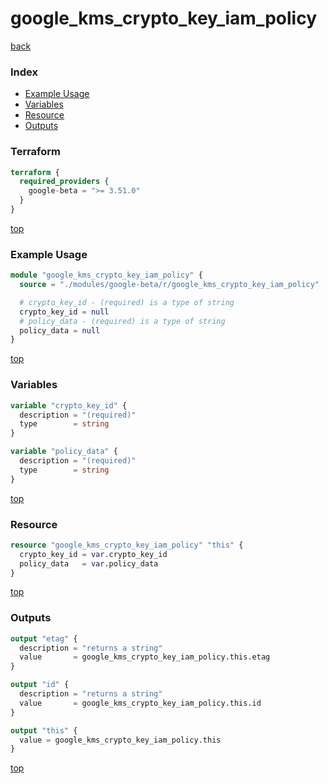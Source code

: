 # google_kms_crypto_key_iam_policy

[back](../google-beta.md)

### Index

- [Example Usage](#example-usage)
- [Variables](#variables)
- [Resource](#resource)
- [Outputs](#outputs)

### Terraform

```terraform
terraform {
  required_providers {
    google-beta = ">= 3.51.0"
  }
}
```

[top](#index)

### Example Usage

```terraform
module "google_kms_crypto_key_iam_policy" {
  source = "./modules/google-beta/r/google_kms_crypto_key_iam_policy"

  # crypto_key_id - (required) is a type of string
  crypto_key_id = null
  # policy_data - (required) is a type of string
  policy_data = null
}
```

[top](#index)

### Variables

```terraform
variable "crypto_key_id" {
  description = "(required)"
  type        = string
}

variable "policy_data" {
  description = "(required)"
  type        = string
}
```

[top](#index)

### Resource

```terraform
resource "google_kms_crypto_key_iam_policy" "this" {
  crypto_key_id = var.crypto_key_id
  policy_data   = var.policy_data
}
```

[top](#index)

### Outputs

```terraform
output "etag" {
  description = "returns a string"
  value       = google_kms_crypto_key_iam_policy.this.etag
}

output "id" {
  description = "returns a string"
  value       = google_kms_crypto_key_iam_policy.this.id
}

output "this" {
  value = google_kms_crypto_key_iam_policy.this
}
```

[top](#index)